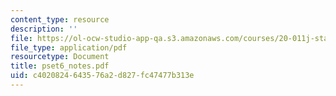 ```yaml
---
content_type: resource
description: ''
file: https://ol-ocw-studio-app-qa.s3.amazonaws.com/courses/20-011j-statistical-thermodynamics-of-biomolecular-systems-be-011j-spring-2004/c4020824643576a2d827fc47477b313e_pset6_notes.pdf
file_type: application/pdf
resourcetype: Document
title: pset6_notes.pdf
uid: c4020824-6435-76a2-d827-fc47477b313e
---
```

